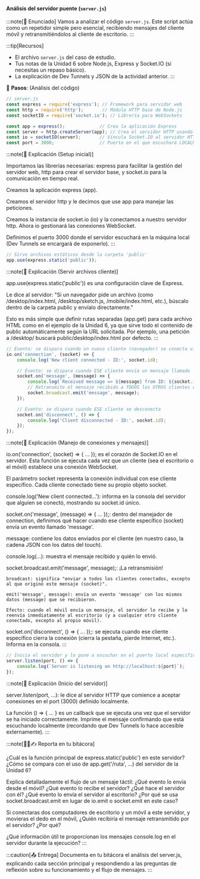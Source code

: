 #### Análisis del servidor puente (`server.js`)

:::note[🎯 Enunciado]
Vamos a analizar el código `server.js`. Este script actúa como un repetidor simple 
pero esencial, recibiendo mensajes del cliente móvil y retransmitiéndolos al cliente de escritorio.
:::

:::tip[Recursos]
- El archivo `server.js` del caso de estudio.
- Tus notas de la Unidad 6 sobre Node.js, Express y Socket.IO (si necesitas un repaso básico).
- La explicación de Dev Tunnels y JSON de la actividad anterior.
:::

👣 **Pasos**: (Análisis del código)

``` js
// server.js
const express = require('express'); // Framework para servidor web
const http = require('http');       // Módulo HTTP base de Node.js
const socketIO = require('socket.io'); // Librería para WebSockets

const app = express();             // Crea la aplicación Express
const server = http.createServer(app); // Crea el servidor HTTP usando Express
const io = socketIO(server);       // Vincula Socket.IO al servidor HTTP
const port = 3000;                 // Puerto en el que escuchará LOCALMENTE
```

:::note[🧩 Explicación (Setup inicial)]

Importamos las librerías necesarias: express para facilitar la gestión del servidor web, http para crear el servidor base, y socket.io para la comunicación en tiempo real.

Creamos la aplicación express (app).

Creamos el servidor http y le decimos que use app para manejar las peticiones.

Creamos la instancia de socket.io (io) y la conectamos a nuestro servidor http. Ahora io gestionará las conexiones WebSocket.

Definimos el puerto 3000 donde el servidor escuchará en la máquina local (Dev Tunnels se encargará de exponerlo).
:::

``` js
// Sirve archivos estáticos desde la carpeta 'public'
app.use(express.static('public'));

```
:::note[🧩 Explicación (Servir archivos cliente)]

app.use(express.static('public')) es una configuración clave de Express.

Le dice al servidor: "Si un navegador pide un archivo (como /desktop/index.html, /desktop/sketch.js, /mobile/index.html, etc.), búscalo dentro de la carpeta public y envíalo directamente."

Esto es más simple que definir rutas separadas (app.get) para cada archivo HTML como en el ejemplo de la Unidad 6, ya que sirve todo el contenido de public automáticamente según la URL solicitada. Por ejemplo, una petición a <url>/desktop/ buscará public/desktop/index.html por defecto.
:::

``` js
// Evento: se dispara cuando un nuevo cliente (navegador) se conecta vía Socket.IO
io.on('connection', (socket) => {
    console.log('New client connected - ID:', socket.id);

    // Evento: se dispara cuando ESE cliente envía un mensaje llamado 'message'
    socket.on('message', (message) => {
        console.log(`Received message => ${message} from ID: ${socket.id}`);
        // Retransmite el mensaje recibido a TODOS los OTROS clientes conectados
        socket.broadcast.emit('message', message);
    });

    // Evento: se dispara cuando ESE cliente se desconecta
    socket.on('disconnect', () => {
        console.log('Client disconnected - ID:', socket.id);
    });
});
```

:::note[🧩 Explicación (Manejo de conexiones y mensajes)]

io.on('connection', (socket) => { ... }); es el corazón de Socket.IO en el servidor. Esta función se ejecuta cada vez que un cliente (sea el escritorio o el móvil) establece una conexión WebSocket.

El parámetro socket representa la conexión individual con ese cliente específico. Cada cliente conectado tiene su propio objeto socket.

console.log('New client connected...'): informa en la consola del servidor que alguien se conectó, mostrando su socket.id único.

socket.on('message', (message) => { ... });: dentro del manejador de connection, definimos qué hacer cuando ese cliente específico (socket) envía un evento llamado 'message'.

message: contiene los datos enviados por el cliente (en nuestro caso, la cadena JSON con los datos del touch).

console.log(...): muestra el mensaje recibido y quién lo envió.

socket.broadcast.emit('message', message);: ¡La retransmisión!

    broadcast: significa "enviar a todos los clientes conectados, excepto al que originó este mensaje (socket)".

    emit('message', message): envía un evento 'message' con los mismos datos (message) que se recibieron.

    Efecto: cuando el móvil envía un mensaje, el servidor lo recibe y lo reenvía inmediatamente al escritorio (y a cualquier otro cliente conectado, excepto al propio móvil).

socket.on('disconnect', () => { ... });: se ejecuta cuando ese cliente específico cierra la conexión (cierra la pestaña, pierde Internet, etc.). Informa en la consola.
:::

``` js
// Inicia el servidor y lo pone a escuchar en el puerto local especificado
server.listen(port, () => {
    console.log(`Server is listening on http://localhost:${port}`);
});
```

:::note[🧩 Explicación (Inicio del servidor)]

server.listen(port, ...): le dice al servidor HTTP que comience a aceptar conexiones en el port (3000) definido localmente.

La función () => { ... } es un callback que se ejecuta una vez que el servidor se ha iniciado correctamente. Imprime el mensaje confirmando que está escuchando localmente (recordando que Dev Tunnels lo hace accesible externamente).
:::

:::note[🧐🧪✍️ Reporta en tu bitácora]

¿Cuál es la función principal de express.static('public') en este servidor? ¿Cómo se compara con el uso de app.get('/ruta', ...) del servidor de la Unidad 6?

Explica detalladamente el flujo de un mensaje táctil: ¿Qué evento lo envía desde el móvil? ¿Qué evento lo recibe el servidor? ¿Qué hace el servidor con él? ¿Qué evento lo envía el servidor al escritorio? ¿Por qué se usa socket.broadcast.emit en lugar de io.emit o socket.emit en este caso?

Si conectaras dos computadores de escritorio y un móvil a este servidor, y movieras el dedo en el móvil, ¿Quién recibiría el mensaje retransmitido por el servidor? ¿Por qué?

¿Qué información útil te proporcionan los mensajes console.log en el servidor durante la ejecución?
:::

:::caution[📤 Entrega]
Documenta en tu bitácora el análisis del server.js, explicando cada sección principal y respondiendo a las preguntas de reflexión sobre su funcionamiento y el flujo de mensajes.
:::

